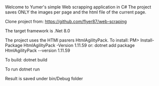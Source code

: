 Welcome to Yumer's simple Web scrapping application in C#
The project saves ONLY the images per page and the html file of the current page.

Clone project from: https://github.com/flyer87/web-scraping

The target framework is .Net 8.0

The project uses the HTMl pasrers HtmlAgilityPack.
To install: PM> Install-Package HtmlAgilityPack -Version 1.11.59
or: dotnet add package HtmlAgilityPack --version 1.11.59

To build:
dotnet build

To run
dotnet run

Result is saved under bin/Debug folder
